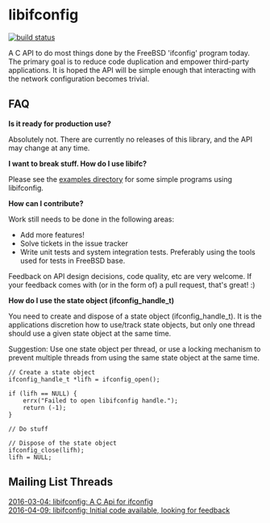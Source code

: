 # libifconfig 
[![build status](https://gitlab.com/Savagedlight/libifconfig/badges/master/build.svg)](https://gitlab.com/Savagedlight/libifconfig/commits/master)

A C API to do most things done by the FreeBSD 'ifconfig' program today. The primary goal is to reduce code duplication and empower third-party applications. It is hoped the API will be simple enough that interacting with the network configuration becomes trivial.

## FAQ 
__Is it ready for production use?__

Absolutely not. There are currently no releases of this library, and the API may change at any time.

__I want to break stuff. How do I use libifc?__

Please see the [examples directory](examples/) for some simple programs using libifconfig.

__How can I contribute?__

Work still needs to be done in the following areas:
* Add more features!
* Solve tickets in the issue tracker
* Write unit tests and system integration tests. Preferably using the tools used for tests in FreeBSD base.

Feedback on API design decisions, code quality, etc are very welcome. If your feedback comes with (or in the form of) a pull request, that's great! :)

__How do I use the state object (ifconfig_handle_t)__

You need to create and dispose of a state object (ifconfig_handle_t).
It is the applications discretion how to use/track state objects,
but only one thread should use a given state object at the same time.

Suggestion: Use one state object per thread, or use a locking mechanism
to prevent multiple threads from using the same state object at the same time.

```
// Create a state object
ifconfig_handle_t *lifh = ifconfig_open();

if (lifh == NULL) {
    errx("Failed to open libifconfig handle.");
    return (-1);
}

// Do stuff

// Dispose of the state object
ifconfig_close(lifh);
lifh = NULL;
```

## Mailing List Threads
[2016-03-04: libifconfig: A C Api for ifconfig](https://lists.freebsd.org/pipermail/freebsd-net/2016-March/044837.html)  
[2016-04-09: libifconfig: Initial code available, looking for feedback](https://lists.freebsd.org/pipermail/freebsd-net/2016-April/045022.html)

